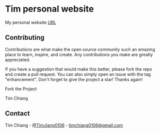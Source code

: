 # Tim personal website

My personal website [URL](https://timchiang.com/)


## Contributing


Contributions are what make the open source community such an amazing place to learn, inspire, and create. Any contributions you make are greatly appreciated.

If you have a suggestion that would make this better, please fork the repo and create a pull request. You can also simply open an issue with the tag "enhancement". Don't forget to give the project a star! Thanks again!

Fork the Project

Tim Chiang

<!-- CONTACT -->
## Contact

Tim Chiang - [@TimJiang0106](https://twitter.com/TimJiang0106) - timchiang0106@gmail.com



